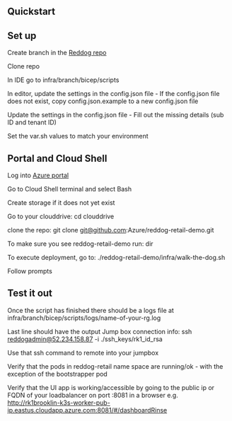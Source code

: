 ## Quickstart

## Set up
Create branch in the [Reddog repo](https://github.com/Azure/reddog-retail-demo)

Clone repo

In IDE go to infra/branch/bicep/scripts

In editor, update the settings in the config.json file
	- If the config.json file does not exist, copy config.json.example to a new config.json file

Update the settings in the config.json file
	- Fill out the missing details (sub ID and tenant ID)

Set the var.sh values to match your environment

## Portal and Cloud Shell
Log into [Azure portal](https://portal.azure.com)

Go to Cloud Shell terminal and select Bash

Create storage if it does not yet exist

Go to your clouddrive:
cd clouddrive

clone the repo:
git clone git@github.com:Azure/reddog-retail-demo.git

To make sure you see reddog-retail-demo run:
dir

To execute deployment, go to: 
./reddog-retail-demo/infra/walk-the-dog.sh 

Follow prompts

## Test it out
Once the script has finished there should be a logs file at infra/branch/bicep/scripts/logs/name-of-your-rg.log

Last line should have the output Jump box connection info: ssh reddogadmin@52.234.158.87 -i ./ssh_keys/rk1_id_rsa

Use that ssh command to remote into your jumpbox

Verify that the pods in reddog-retail name space are running/ok - with the exception of the bootstrapper pod

Verify that the UI app is working/accessible by going to the public ip or FQDN of your loadbalancer on port :8081 in a browser
    e.g. http://rk1brooklin-k3s-worker-pub-ip.eastus.cloudapp.azure.com:8081/#/dashboardRinse 